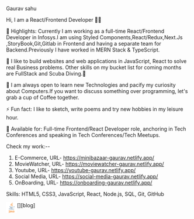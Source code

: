 Gaurav sahu

Hi, I am a React/Frontend Developer 👩‍💻

🔭 Highlights: Currently I am working as a full-time React/Frontend Developer in Infosys.I am using Styled Components,React/Redux,Next.Js ,StoryBook,Git,Gitlab in Frontend and having a separate team for Backend.Previously I have worked in MERN Stack & TypeScript.


🌱 I like to build websites and web applications in JavaScript, React to solve real Business problems. Other skills on my bucket list for coming months are FullStack and Scuba Diving.🙂

👯 I am always open to learn new Technologies and pacify my curiosity about Computers.If you want to discuss something over programming, let's grab a cup of Coffee together.

⚡ Fun fact: I like to sketch, write poems and try new hobbies in my leisure hour.

👋 Available for: Full-time Frontend/React Developer role, anchoring in Tech Conferences and speaking in Tech Conferences/Tech Meetups.

Check my work:--
 1. E-Commerce,   URL- https://minibazaar-gaurav.netlify.app/
 2. MovieWatcher, URL- https://moviewatcher-gaurav.netlify.app/
 3. Youtube,      URL- https://youtube-gaurav.netlify.app/
 4. Social Media, URL- https://social-media-gaurav.netlify.app/
 5. OnBoarding,   URL- https://onboarding-gaurav.netlify.app/ 

     
Skills: HTML5, CSS3, JavaScript, React, Node.js, SQL, Git, GitHub

[<img align="left" alt="Java" width="30px" src="https://raw.githubusercontent.com/github/explore/80688e429a7d4ef2fca1e82350fe8e3517d3494d/topics/java/java.png" />][blog]
